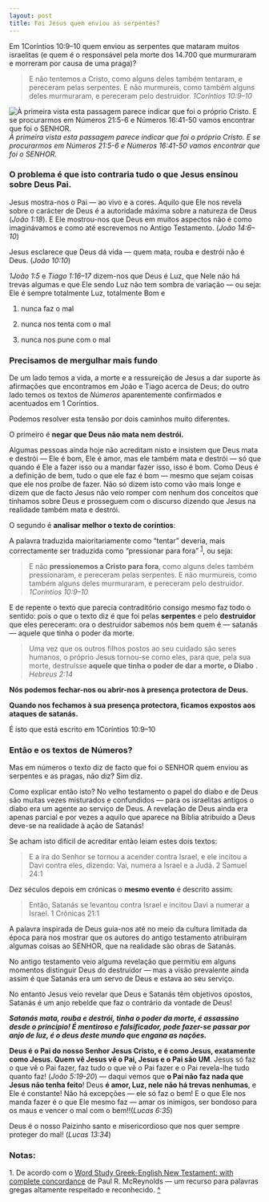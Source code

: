 ```yaml
---
layout: post
title: Foi Jesus quem enviou as serpentes?
---
```


Em 1Coríntios 10:9–10 quem enviou as serpentes que mataram muitos israelitas (e quem é o responsável pela morte dos 14.700 que murmuraram e morreram por causa de uma praga)?
> E não tentemos a Cristo, como alguns deles também tentaram, e pereceram pelas serpentes.
E não murmureis, como também alguns deles murmuraram, e pereceram pelo destruidor.
> *1Coríntios 10:9–10*

![À primeira vista esta passagem parece indicar que foi o próprio Cristo. E se procurarmos em *Números 21:5-6* e *Números 16:41-50* vamos encontrar que foi o SENHOR.](https://cdn-images-1.medium.com/max/2048/1*gtqYFTAXZ4KUHCSzBajKnQ.jpeg)*À primeira vista esta passagem parece indicar que foi o próprio Cristo. E se procurarmos em *Números 21:5-6* e *Números 16:41-50* vamos encontrar que foi o SENHOR.*

### O problema é que isto contraria tudo o que Jesus ensinou sobre Deus Pai.

Jesus mostra-nos o Pai — ao vivo e a cores. Aquilo que Ele nos revela sobre o carácter de Deus é a autoridade máxima sobre a natureza de Deus (*João 1:18*). E Ele mostrou-nos que Deus em muitos aspectos não é como imaginávamos e como até escrevemos no Antigo Testamento. (*João 14:6–10*)

Jesus esclarece que Deus dá vida — quem mata, rouba e destrói não é Deus. (*João 10:10*)

*1João 1:5* e *Tiago 1:16–17* dizem-nos que Deus é Luz, que Nele não há trevas algumas e que Ele sendo Luz não tem sombra de variação — ou seja: Ele é sempre totalmente Luz, totalmente Bom e

1. nunca faz o mal

1. nunca nos tenta com o mal

1. nunca nos pune com o mal

### Precisamos de mergulhar mais fundo

De um lado temos a vida, a morte e a ressureição de Jesus a dar suporte às afirmações que encontramos em João e Tiago acerca de Deus; do outro lado temos os textos de *Números* aparentemente confirmados e acentuados em 1 Coríntios.

Podemos resolver esta tensão por dois caminhos muito diferentes.

O primeiro é **negar** **que Deus não mata nem destrói.**

Algumas pessoas ainda hoje não acreditam nisto e insistem que Deus mata e destrói — Ele é bom, Ele é amor, mas ele também mata e destrói — só que quando é Ele a fazer isso ou a mandar fazer isso, isso é bom. Como Deus é a definição de bem, tudo o que ele faz é bom — mesmo que sejam coisas que ele nos proíbe de fazer. Não só dizem isto como vão mais longe e dizem que de facto Jesus não veio romper com nenhum dos conceitos que tínhamos sobre Deus e prosseguem com o discurso dizendo que Jesus na realidade também mata e destrói.

O segundo é **analisar melhor o texto de coríntios**:

A palavra traduzida maioritariamente como “tentar” deveria, mais correctamente ser traduzida como “pressionar para fora” <a name="footnote1-origin"></a><sup>[1](#footnote1 "De acordo com o Word Study Greek-English New Testament: with complete concordance de Paul R. McReynolds — um recurso para palavras gregas altamente respeitado e reconhecido.")</sup>, ou seja:
> E não **pressionemos a Cristo para fora**, como alguns deles também pressionaram, e pereceram pelas serpentes.
E não murmureis, como também alguns deles murmuraram, e pereceram pelo destruidor.
> *1Coríntios 10:9–10*

E de repente o texto que parecia contraditório consigo mesmo faz todo o sentido: pois o que o texto diz é que foi pelas **serpentes** e pelo **destruidor** que eles pereceram: ora o destruidor sabemos nós bem quem é — satanás — aquele que tinha o poder da morte.
> Uma vez que os outros filhos postos ao seu cuidado são seres humanos, o próprio Jesus tornou-se como eles, para que, pela sua morte, destruísse **aquele que tinha o poder de dar a morte, o Diabo** .
> *Hebreus 2:14*

**Nós podemos fechar-nos ou abrir-nos à presença protectora de Deus.**

**Quando nos fechamos à sua presença protectora, ficamos expostos aos ataques de satanás.**

É isto que está escrito em 1Coríntios 10:9–10

### Então e os textos de Números?

Mas em números o texto diz de facto que foi o SENHOR quem enviou as serpentes e as pragas, não diz? Sim diz.

Como explicar então isto? No velho testamento o papel do diabo e de Deus são muitas vezes misturados e confundidos — para os israelitas antigos o diabo era um agente ao serviço de Deus. A revelação de Deus ainda era apenas parcial e por vezes a aquilo que aparece na Bíblia atribuído a Deus deve-se na realidade à ação de Satanás!

Se acham isto difícil de acreditar então leiam estes dois textos:
> E a ira do Senhor se tornou a acender contra Israel, e ele incitou a Davi contra eles, dizendo: Vai, numera a Israel e a Judá.
> 2 Samuel 24:1

Dez séculos depois em crónicas o **mesmo evento** é descrito assim:
> Então, Satanás se levantou contra Israel e incitou Davi a numerar a Israel.
> 1 Crônicas 21:1

A palavra inspirada de Deus guia-nos até no meio da cultura limitada da época para nos mostrar que os autores do antigo testamento atribuíram algumas coisas ao SENHOR, que na realidade são obras de Satanás.

No antigo testamento veio alguma revelação que permitiu em alguns momentos distinguir Deus do destruidor — mas a visão prevalente ainda assim é que Satanás era um servo de Deus e estava ao seu serviço.

No entanto Jesus veio revelar que Deus e Satanás têm objetivos opostos, Satanás é um anjo rebelde que faz o contrário da vontade de Deus!

***Satanás mata, rouba e destrói, tinha o poder da morte, é assassino desde o principio! É mentiroso e falsificador, pode fazer-se passar por anjo de luz, é o deus deste mundo que engana as nações.***

**Deus é o Pai do nosso Senhor Jesus Cristo, e é como Jesus, exatamente como Jesus. Quem vê Jesus vê o Pai, Jesus e o Pai são UM**. Jesus só faz o que vê o Pai fazer, faz tudo o que vê o Pai fazer e o Pai revela-lhe tudo quanto faz! (*João 5:19-20*) — daqui vemos que **o Pai não faz nada que Jesus não tenha feito**! Deus **é amor, Luz, nele não há trevas nenhumas**, e Ele é constante! Não há excepções — ele só faz o bem! E o que Ele nos manda fazer é o que Ele mesmo faz — amar os inimigos, ser bondoso para os maus e vencer o mal com o bem!!(*Lucas 6:35*)

Deus é o nosso Paizinho santo e misericordioso que nos quer sempre proteger do mal! (*Lucas 13:34*)

### Notas:

<a name="footnote1"></a>1. De acordo com o [Word Study Greek-English New Testament: with complete concordance](https://www.amazon.com/Word-Study-Greek-English-New-Testament/dp/0842382909) de Paul R. McReynolds — um recurso para palavras gregas altamente respeitado e reconhecido. [^](#footnote1-origin)
